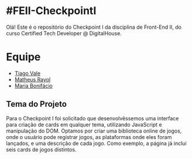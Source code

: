 # #FEII-CheckpointI

Olá! Este é o repositório do Checkpoint I da disciplina de Front-End II, do curso Certified Tech Developer @ DigitalHouse.

# Equipe

- [Tiago Vale](https://github.com/tpvale)
- [Matheus Rayol](https://github.com/matheusrayol)
- [Maria Bonifácio](https://github.com/mariaboni)

## Tema do Projeto

Para o Checkpoint I foi solicitado que desenvolvêssemos uma interface para criação de cards em qualquer tema, utilizando JavaScript e manipulação do DOM. Optamos por criar uma biblioteca online de jogos, onde o usuário pode registrar jogos, as plataformas onde eles foram lançados, e uma descrição de cada jogo. Como exemplo, a página já inclui seis cards de jogos distintos.
